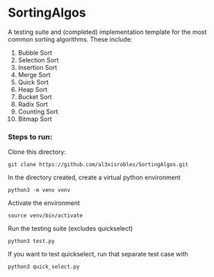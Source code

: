 # SortingAlgos

A testing suite and (completed) implementation template for the most common sorting algorithms. These include:

1. Bubble Sort
2. Selection Sort
3. Insertion Sort
4. Merge Sort
5. Quick Sort
6. Heap Sort
7. Bucket Sort
8. Radix Sort
9. Counting Sort
10. Bitmap Sort

### Steps to run:

Clone this directory:
```
git clone https://github.com/al3xisrobles/SortingAlgos.git
```

In the directory created, create a virtual python environment
```
python3 -m venv venv
```

Activate the environment
```
source venv/bin/activate
```

Run the testing suite (excludes quickselect)
```
python3 test.py
```

If you want to test quickselect, run that separate test case with
```
python3 quick_select.py
```
